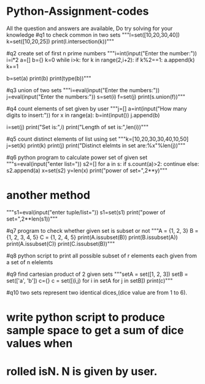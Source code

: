 # Python-Assignment-codes
All the question and answers are available, Do try solving for your knowledge
#q1 to check common in two sets
"""l=set([10,20,30,40])
k=set([10,20,25])
print(l.intersection(k))"""


#q2 create set of first n prime numbers 
"""i=int(input("Enter the number:"))
i=i*2
a=[]
b={}
k=0
while i>k:
    for k in range(2,i+2):
        if k%2==1:
            a.append(k)
            k+=1

b=set(a)
print(b)
print(type(b))"""


#q3 union of two sets
"""i=eval(input("Enter the numbers:"))
j=eval(input("Enter the numbers:"))
s=set(i)
f=set(j)
print(s.union(f))"""

#q4 count elements of set given by user
"""j=[]
a=int(input("How many digits to insert:"))
for x in range(a):
    b=int(input())
    j.append(b)

i=set(j)
print("Set is:",i)
print("Length of set is:",len(i))"""


#q5 count distinct elements of list using set
"""k=[10,20,30,30,40,10,50]
j=set(k)
print(k)
print(j)
print("Distinct elelmts in set are:%x"%len(j))"""

#q6 python program to calculate power set of given set
"""s=eval(input("enter list="))
s2=[]
for a in s:
    if s.count(a)>2:
        continue
    else:
        s2.append(a)
x=set(s2)
y=len(x)
print("power of set=",2**y)"""

# another method
"""s1=eval(input("enter tuple/list="))
s1=set(s1)
print("power of set=",2**len(s1))"""
    

#q7 program to check whether given set is subset or not
"""A = {1, 2, 3}
B = {1, 2, 3, 4, 5}
C = {1, 2, 4, 5}
print(A.issubset(B))
print(B.issubset(A))
print(A.issubset(C))
print(C.issubset(B))"""


#q8 python script to print all possible subset of r elements each given from a set of n elelemts


#q9 find cartesian product of 2 given sets
"""setA = set([1, 2, 3])
setB = set(['a', 'b'])
c={}
c = set([(i,j) for i in setA for j in setB])
print(c)"""

#q10 two sets represent two identical dices,(dice value are from 1 to 6).
# write python script to produce sample space to get a sum of dice values when
# rolled isN. N is given by user.
